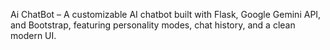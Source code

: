Ai ChatBot – A customizable AI chatbot built with Flask, Google Gemini API, and Bootstrap, featuring personality modes, chat history, and a clean modern UI.
